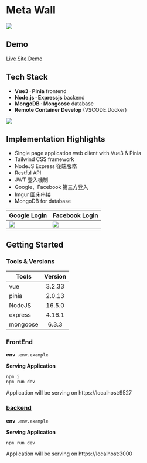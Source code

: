 # Meta Wall

![](https://i.imgur.com/0r2NF4b.png)

## Demo
[Live Site Demo](meta-wall.vercel.app)

## Tech Stack
- **Vue3 ∙ Pinia** frontend
- **Node.js ∙ Expressjs** backend
- **MongoDB ∙ Mongoose** database
- **Remote Container Develop** (VSCODE.Docker)

![](https://i.imgur.com/DAu20oT.gif)

## Implementation Highlights
- Single page application web client with Vue3 & Pinia
- Tailwind CSS framework
- NodeJS Express 後端服務
- Restful API
- JWT 登入機制
- Google、Facebook 第三方登入
- Imgur 圖床串接
- MongoDB for database

| Google Login | Facebook Login | 
| -------- | -------- | 
| ![](https://i.imgur.com/DAu20oT.gif)     | ![](https://i.imgur.com/xwAfMDF.gif)     | 

## Getting Started
### Tools & Versions

| Tools | Version |
| -------- | :--------: | 
|vue|3.2.33|
|pinia|2.0.13|
| NodeJS     | 16.5.0     | 
|express|4.16.1|
|mongoose | 6.3.3|


### FrontEnd

**env**
`.env.example`

**Serving Application**
```
npm i
npm run dev
```

Application will be serving on https://localhost:9527

### [backend](https://github.com/naikyding/meta-wall_backend)

**env**
`.env.example`

**Serving Application**
```
npm run dev
```

Application will be serving on https://localhost:3000
